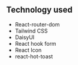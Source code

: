 ## Technology used

- React-router-dom
- Tailwind CSS
- DaisyUI
- React hook form
- React Icon
- react-hot-toast

